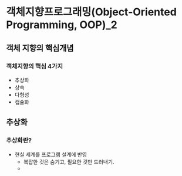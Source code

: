 객체지향프로그래밍(Object-Oriented Programming, OOP)_2
==============
## 객체 지향의 핵심개념
### 객체지향의 핵심 4가지
- 추상화
- 상속
- 다형성
- 캡슐화

## 추상화
### 추상화란?
- 현실 세계를 프로그램 설계에 반영
  - 복잡한 것은 숨기고, 필요한 것만 드러내기.
  - 